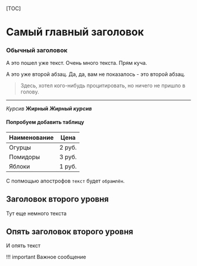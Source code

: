 [TOC]

# Самый главный заголовок

### Обычный заголовок

А это пошел уже текст. Очень много текста. Прям куча.

А это уже второй абзац. Да, да, вам не показалось - это второй абзац.

> Здесь, хотел кого-нибудь процитировать, но ничего не пришло в голову.

***

*Курсив* **Жирный** ***Жирный курсив***

#### Попробуем добавить таблицу
| Наименование | Цена |
|--------------|------|
|Огурцы| 2 руб. |
|Помидоры| 3 руб. |
|Яблоки| 1 руб.|

С попмощью апострофов `текст` будет `обрамлён`.

## Заголовок второго уровня

Тут еще немного текста

## Опять заголовок второго уровня

И опять текст

!!! important Важное сообщение
